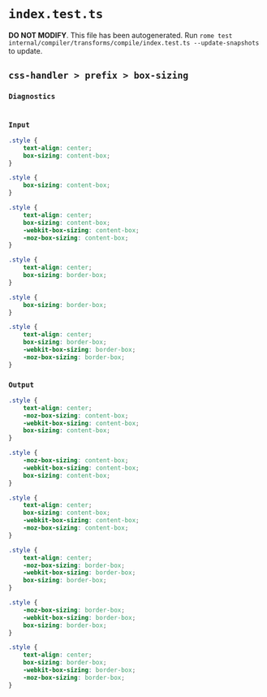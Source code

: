 # `index.test.ts`

**DO NOT MODIFY**. This file has been autogenerated. Run `rome test internal/compiler/transforms/compile/index.test.ts --update-snapshots` to update.

## `css-handler > prefix > box-sizing`

### `Diagnostics`

```css

```

### `Input`

```css
.style {
	text-align: center;
	box-sizing: content-box;
}

.style {
	box-sizing: content-box;
}

.style {
	text-align: center;
	box-sizing: content-box;
	-webkit-box-sizing: content-box;
	-moz-box-sizing: content-box;
}

.style {
	text-align: center;
	box-sizing: border-box;
}

.style {
	box-sizing: border-box;
}

.style {
	text-align: center;
	box-sizing: border-box;
	-webkit-box-sizing: border-box;
	-moz-box-sizing: border-box;
}

```

### `Output`

```css
.style {
	text-align: center;
	-moz-box-sizing: content-box;
	-webkit-box-sizing: content-box;
	box-sizing: content-box;
}

.style {
	-moz-box-sizing: content-box;
	-webkit-box-sizing: content-box;
	box-sizing: content-box;
}

.style {
	text-align: center;
	box-sizing: content-box;
	-webkit-box-sizing: content-box;
	-moz-box-sizing: content-box;
}

.style {
	text-align: center;
	-moz-box-sizing: border-box;
	-webkit-box-sizing: border-box;
	box-sizing: border-box;
}

.style {
	-moz-box-sizing: border-box;
	-webkit-box-sizing: border-box;
	box-sizing: border-box;
}

.style {
	text-align: center;
	box-sizing: border-box;
	-webkit-box-sizing: border-box;
	-moz-box-sizing: border-box;
}

```
